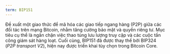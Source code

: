 ```yaml
---
term: BIP151
---
```


Đề xuất một giao thức để mã hóa các giao tiếp ngang hàng (P2P) giữa các đối tác trên mạng Bitcoin, nhằm tăng cường bảo mật và quyền riêng tư. Mục tiêu cụ thể là ngăn chặn việc thao túng lưu lượng truy cập và các cuộc tấn công giám sát hàng loạt. Cuối cùng, BIP151 đã được thay thế bởi BIP324 (*P2P transport V2*), hiện nay được triển khai tùy chọn trong Bitcoin Core.